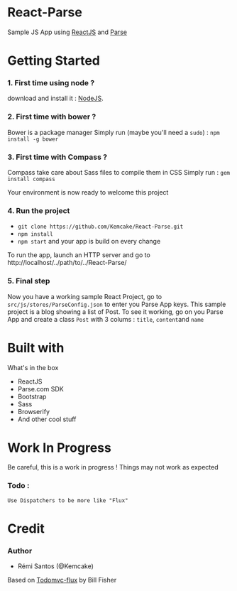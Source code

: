 React-Parse
===========

Sample JS App using [ReactJS](http://facebook.github.io/react/) and [Parse](http://parse.com/)

# Getting Started

### 1. First time using node ?
download and install it : [NodeJS](http://nodejs.org/download/).
### 2. First time with bower ?
Bower is a package manager
Simply run (maybe you'll need a `sudo`) :
    `npm install -g bower` 
### 3. First time with Compass ?
Compass take care about Sass files to compile them in CSS
Simply run :
    `gem install compass`

Your environment is now ready to welcome this project
### 4. Run the project
* `git clone https://github.com/Kemcake/React-Parse.git`
* `npm install`
* `npm start` and your app is build on every change

To run the app, launch an HTTP server and go to http://localhost/../path/to/../React-Parse/

### 5. Final step
Now you have a working sample React Project, go to `src/js/stores/ParseConfig.json` to enter you Parse App keys.
This sample project is a blog showing a list of Post. To see it working, go on you Parse App and create a class `Post` with 3 colums : `title`, `content`and `name`

# Built with 
What's in the box
* ReactJS
* Parse.com SDK
* Bootstrap
* Sass
* Browserify
* And other cool stuff

# Work In Progress
Be careful, this is a work in progress ! Things may not work as expected



### Todo :
    Use Dispatchers to be more like "Flux" 


# Credit
### Author
* Rémi Santos (@Kemcake)

Based on [Todomvc-flux](https://github.com/facebook/react/tree/master/examples/todomvc-flux) by Bill Fisher

